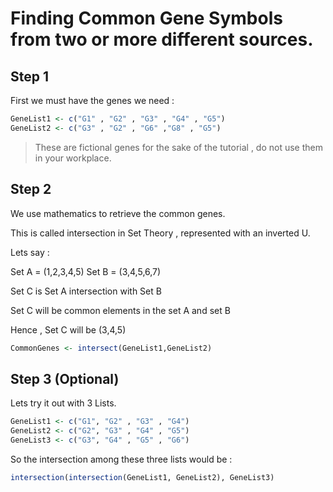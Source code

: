 # Finding Common Gene Symbols from two or more different sources. 

## Step 1 

First we must have the genes we need : 

```r
GeneList1 <- c("G1" , "G2" , "G3" , "G4" , "G5")
GeneList2 <- c("G3" , "G2" , "G6" ,"G8" , "G5")
```

> These are fictional genes for the sake of the tutorial , do not use them in your workplace.

## Step 2

We use mathematics to retrieve the common genes.

This is called intersection in Set Theory , represented with an inverted U.

Lets say :

Set A = (1,2,3,4,5)
Set B = (3,4,5,6,7)

Set C is Set A intersection with Set B

Set C will be common elements in the set A and set B

Hence , Set C will be (3,4,5)

```r
CommonGenes <- intersect(GeneList1,GeneList2)
```

## Step 3 (Optional)

Lets try it out with 3 Lists. 

```r
GeneList1 <- c("G1", "G2" , "G3" , "G4")
GeneList2 <- c("G2", "G3" , "G4" , "G5")
GeneList3 <- c("G3", "G4" , "G5" , "G6")
```
So the intersection among these three lists would be :

```r
intersection(intersection(GeneList1, GeneList2), GeneList3)
```

